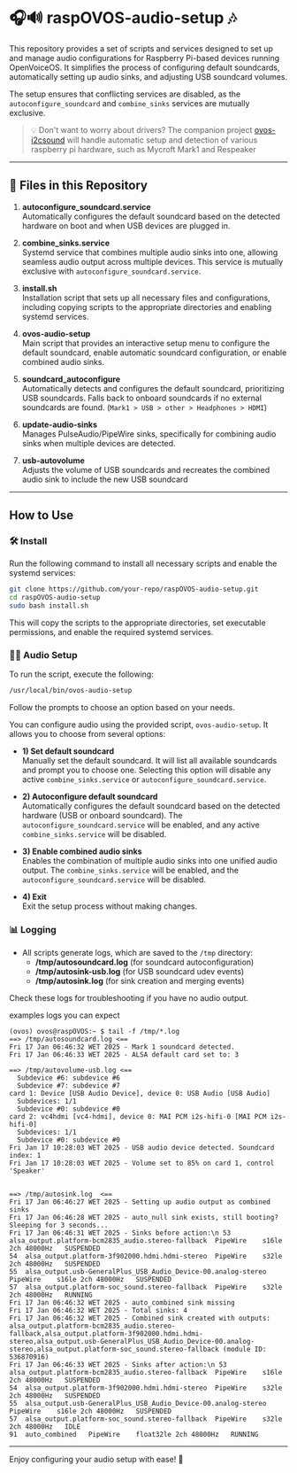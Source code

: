 # 🎧🔊 raspOVOS-audio-setup 🎶

This repository provides a set of scripts and services designed to set up and manage audio configurations for Raspberry Pi-based devices running OpenVoiceOS. It simplifies the process of configuring default soundcards, automatically setting up audio sinks, and adjusting USB soundcard volumes.

The setup ensures that conflicting services are disabled, as the `autoconfigure_soundcard` and `combine_sinks` services are mutually exclusive.

> 💡 Don't want to worry about drivers? The companion project [ovos-i2csound](https://github.com/OpenVoiceOS/ovos-i2csound) will handle automatic setup and detection of various raspberry pi hardware, such as Mycroft Mark1 and Respeaker

---

## 📂 Files in this Repository

1. **autoconfigure_soundcard.service**  
   Automatically configures the default soundcard based on the detected hardware on boot and when USB devices are plugged in.  

2. **combine_sinks.service**  
   Systemd service that combines multiple audio sinks into one, allowing seamless audio output across multiple devices. This service is mutually exclusive with `autoconfigure_soundcard.service`. 

3. **install.sh**  
   Installation script that sets up all necessary files and configurations, including copying scripts to the appropriate directories and enabling systemd services. 

4. **ovos-audio-setup**  
   Main script that provides an interactive setup menu to configure the default soundcard, enable automatic soundcard configuration, or enable combined audio sinks. 

5. **soundcard_autoconfigure**  
   Automatically detects and configures the default soundcard, prioritizing USB soundcards. Falls back to onboard soundcards if no external soundcards are found. (`Mark1 > USB > other > Headphones > HDMI`)

6. **update-audio-sinks**  
   Manages PulseAudio/PipeWire sinks, specifically for combining audio sinks when multiple devices are detected. 

7. **usb-autovolume**  
   Adjusts the volume of USB soundcards and recreates the combined audio sink to include the new USB soundcard

---

## How to Use

### 🛠️ Install

Run the following command to install all necessary scripts and enable the systemd services:

```bash
git clone https://github.com/your-repo/raspOVOS-audio-setup.git
cd raspOVOS-audio-setup
sudo bash install.sh
```

This will copy the scripts to the appropriate directories, set executable permissions, and enable the required systemd services. 

### 🔧🎵 Audio Setup

To run the script, execute the following:

```bash
/usr/local/bin/ovos-audio-setup
```
Follow the prompts to choose an option based on your needs.

You can configure audio using the provided script, `ovos-audio-setup`. It allows you to choose from several options:

- **1) Set default soundcard**  
   Manually set the default soundcard. It will list all available soundcards and prompt you to choose one. Selecting this option will disable any active `combine_sinks.service` or `autoconfigure_soundcard.service`. 

- **2) Autoconfigure default soundcard**  
   Automatically configures the default soundcard based on the detected hardware (USB or onboard soundcard). The `autoconfigure_soundcard.service` will be enabled, and any active `combine_sinks.service` will be disabled.  

- **3) Enable combined audio sinks**  
   Enables the combination of multiple audio sinks into one unified audio output. The `combine_sinks.service` will be enabled, and the `autoconfigure_soundcard.service` will be disabled.  

- **4) Exit**  
   Exit the setup process without making changes. 


### 📊 Logging

- All scripts generate logs, which are saved to the `/tmp` directory:
  - **/tmp/autosoundcard.log** (for soundcard autoconfiguration)
  - **/tmp/autosink-usb.log** (for USB soundcard udev events)
  - **/tmp/autosink.log** (for sink creation and merging events)

Check these logs for troubleshooting if you have no audio output.  

examples logs you can expect
```
(ovos) ovos@raspOVOS:~ $ tail -f /tmp/*.log
==> /tmp/autosoundcard.log <==
Fri 17 Jan 06:46:32 WET 2025 - Mark 1 soundcard detected.
Fri 17 Jan 06:46:33 WET 2025 - ALSA default card set to: 3

==> /tmp/autovolume-usb.log <==
  Subdevice #6: subdevice #6
  Subdevice #7: subdevice #7
card 1: Device [USB Audio Device], device 0: USB Audio [USB Audio]
  Subdevices: 1/1
  Subdevice #0: subdevice #0
card 2: vc4hdmi [vc4-hdmi], device 0: MAI PCM i2s-hifi-0 [MAI PCM i2s-hifi-0]
  Subdevices: 1/1
  Subdevice #0: subdevice #0
Fri Jan 17 10:28:03 WET 2025 - USB audio device detected. Soundcard index: 1
Fri Jan 17 10:28:03 WET 2025 - Volume set to 85% on card 1, control 'Speaker'


==> /tmp/autosink.log  <==
Fri 17 Jan 06:46:27 WET 2025 - Setting up audio output as combined sinks
Fri 17 Jan 06:46:28 WET 2025 - auto_null sink exists, still booting? Sleeping for 3 seconds...
Fri 17 Jan 06:46:31 WET 2025 - Sinks before action:\n 53	alsa_output.platform-bcm2835_audio.stereo-fallback	PipeWire	s16le 2ch 48000Hz	SUSPENDED
54	alsa_output.platform-3f902000.hdmi.hdmi-stereo	PipeWire	s32le 2ch 48000Hz	SUSPENDED
55	alsa_output.usb-GeneralPlus_USB_Audio_Device-00.analog-stereo	PipeWire	s16le 2ch 48000Hz	SUSPENDED
57	alsa_output.platform-soc_sound.stereo-fallback	PipeWire	s32le 2ch 48000Hz	RUNNING
Fri 17 Jan 06:46:32 WET 2025 - auto_combined sink missing
Fri 17 Jan 06:46:32 WET 2025 - Total sinks: 4
Fri 17 Jan 06:46:32 WET 2025 - Combined sink created with outputs: alsa_output.platform-bcm2835_audio.stereo-fallback,alsa_output.platform-3f902000.hdmi.hdmi-stereo,alsa_output.usb-GeneralPlus_USB_Audio_Device-00.analog-stereo,alsa_output.platform-soc_sound.stereo-fallback (module ID: 536870916)
Fri 17 Jan 06:46:33 WET 2025 - Sinks after action:\n 53	alsa_output.platform-bcm2835_audio.stereo-fallback	PipeWire	s16le 2ch 48000Hz	SUSPENDED
54	alsa_output.platform-3f902000.hdmi.hdmi-stereo	PipeWire	s32le 2ch 48000Hz	SUSPENDED
55	alsa_output.usb-GeneralPlus_USB_Audio_Device-00.analog-stereo	PipeWire	s16le 2ch 48000Hz	SUSPENDED
57	alsa_output.platform-soc_sound.stereo-fallback	PipeWire	s32le 2ch 48000Hz	IDLE
91	auto_combined	PipeWire	float32le 2ch 48000Hz	RUNNING

```

---

Enjoy configuring your audio setup with ease! 🎉 



